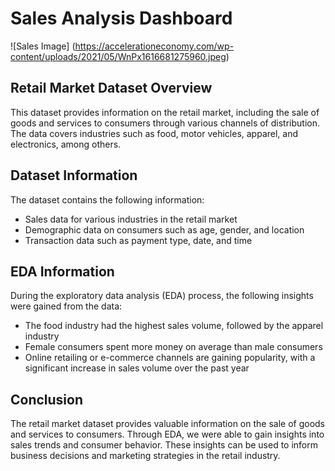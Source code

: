 # Sales Analysis Dashboard
![Sales Image] (https://accelerationeconomy.com/wp-content/uploads/2021/05/WnPx1616681275960.jpeg)

## Retail Market Dataset Overview

This dataset provides information on the retail market, including the sale of goods and services to consumers through various channels of distribution. The data covers industries such as food, motor vehicles, apparel, and electronics, among others.

## Dataset Information
The dataset contains the following information:

- Sales data for various industries in the retail market
- Demographic data on consumers such as age, gender, and location
- Transaction data such as payment type, date, and time

## EDA Information
During the exploratory data analysis (EDA) process, the following insights were gained from the data:

- The food industry had the highest sales volume, followed by the apparel industry
- Female consumers spent more money on average than male consumers
- Online retailing or e-commerce channels are gaining popularity, with a significant increase in sales volume over the past year

## Conclusion

The retail market dataset provides valuable information on the sale of goods and services to consumers. Through EDA, we were able to gain insights into sales trends and consumer behavior. These insights can be used to inform business decisions and marketing strategies in the retail industry.



